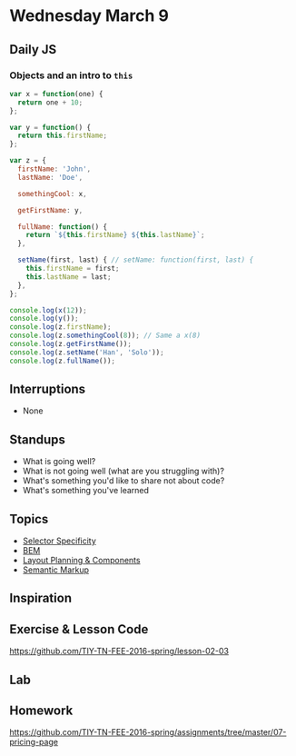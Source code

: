 # Wednesday March 9

## Daily JS

### Objects and an intro to `this`

```js
var x = function(one) {
  return one + 10;
};

var y = function() {
  return this.firstName;
};

var z = {
  firstName: 'John',
  lastName: 'Doe',

  somethingCool: x,

  getFirstName: y,

  fullName: function() {
    return `${this.firstName} ${this.lastName}`;
  },

  setName(first, last) { // setName: function(first, last) {
    this.firstName = first;
    this.lastName = last;
  },
};

console.log(x(12));
console.log(y());
console.log(z.firstName);
console.log(z.somethingCool(8)); // Same a x(8)
console.log(z.getFirstName());
console.log(z.setName('Han', 'Solo'));
console.log(z.fullName());
```

## Interruptions

* None

## Standups

* What is going well?
* What is not going well (what are you struggling with)?
* What's something you'd like to share not about code?
* What's something you've learned

## Topics

* [Selector Specificity](specificity.html)
* [BEM](bem.html)
* [Layout Planning & Components](components.html)
* [Semantic Markup](semantic-markup.html)

## Inspiration

## Exercise & Lesson Code

https://github.com/TIY-TN-FEE-2016-spring/lesson-02-03

## Lab

## Homework

https://github.com/TIY-TN-FEE-2016-spring/assignments/tree/master/07-pricing-page
